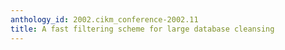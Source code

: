 ```yaml
---
anthology_id: 2002.cikm_conference-2002.11
title: A fast filtering scheme for large database cleansing
---
```

